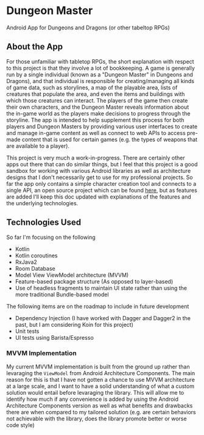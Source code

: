 # Dungeon Master
Android App for Dungeons and Dragons (or other tabeltop RPGs)

## About the App

For those unfamiliar with tabletop RPGs, the short explanation with respect to this project is that they involve a lot of bookkeeping.  A game is generally run by a single individual (known as a "Dungeon Master" in Dungeons and Dragons), and that individual is responsible for creating/managing all kinds of game data, such as storylines, a map of the playable area, lists of creatures that populate the area, and even the items and buildings with which those creatures can interact.  The players of the game then create their own characters, and the Dungeon Master reveals information about the in-game world as the players make decisions to progress through the storyline.  The app is intended to help supplement this process for both players and Dungeon Masters by providing various user interfaces to create and manage in-game content as well as connect to web APIs to access pre-made content that is used for certain games (e.g. the types of weapons that are available to a player). 

This project is very much a work-in-progress.  There are certainly other apps out there that can do similar things, but I feel that this project is a good sandbox for working with various Android libraries as well as architecture designs that I don't necessarily get to use for my professional projects.  So far the app only contains a simple character creation tool and connects to a single API, an open source project which can be found [here](https://github.com/adrpadua/5e-srd-api), but as features are added I'll keep this doc updated with explanations of the features and the underlying technologies.

## Technologies Used

So far I'm focusing on the following

* Kotlin
* Kotlin coroutines
* RxJava2
* Room Database
* Model View ViewModel architecture (MVVM)
* Feature-based package structure (As opposed to layer-based)
* Use of headless fragments to maintain UI state rather than using the more traditional Bundle-based model

The following items are on the roadmap to include in future development

* Dependency Injection (I have worked with Dagger and Dagger2 in the past, but I am considering Koin for this project)
* Unit tests
* UI tests using Barista/Espresso

### MVVM Implementation

My current MVVM implementation is built from the ground up rather than levaraging the `ViewModel` from Android Architecture Components.  The main reason for this is that I have not gotten a chance to use MVVM architecture at a large scale, and I want to have a solid understanding of what a custom solution would entail before levaraging the library.  This will allow me to identify how much if any convenience is added by using the Android Architecture Components version as well as what benefits and drawbacks there are when compared to my tailored solution (e.g. are certain behaviors not achievable with the library, does the library promote better or worse code style) 

